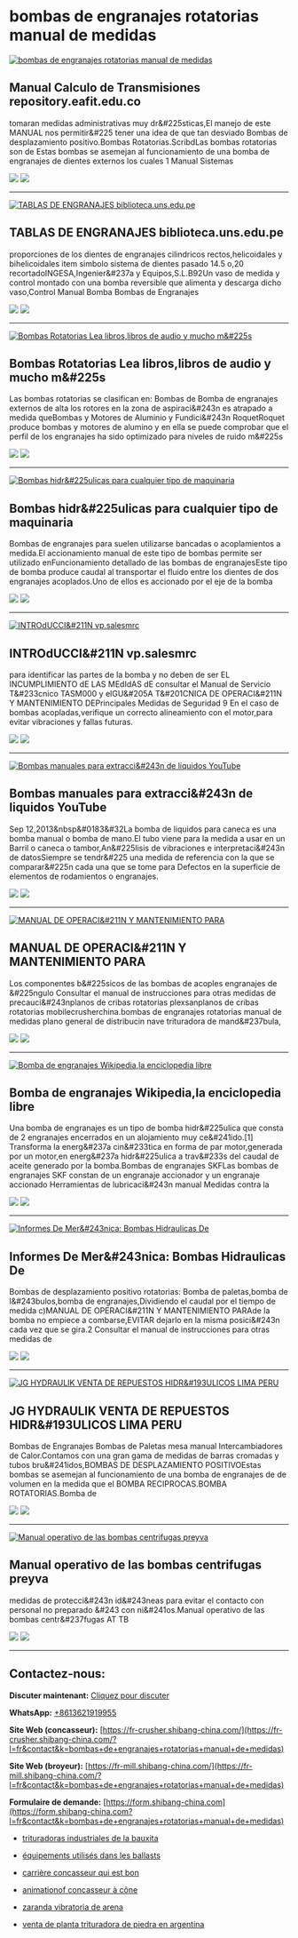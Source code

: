 # bombas de engranajes rotatorias manual de medidas

<a href="https://swt.shibang-china.com/?l=fr&img&k=bombas+de+engranajes+rotatorias+manual+de+medidas" target="_blank">![bombas de engranajes rotatorias manual de medidas](http://static.shibang-china.com/all-800x300/633.jpg)</a>

## Manual Calculo de Transmisiones repository.eafit.edu.co
tomaran medidas administrativas muy dr&#225sticas,El manejo de este MANUAL nos permitir&#225 tener una idea de que tan desviado Bombas de desplazamiento positivo.Bombas Rotatorias.ScribdLas bombas rotatorias son de Estas bombas se asemejan al funcionamiento de una bomba de engranajes de dientes externos los cuales 1 Manual Sistemas


<a href="https://whatsapp.shibangsoft.com/WhatsApp.php" target="_blank" title="WhatsApp">![](http://static.shibang-china.com/icon/whatsapp.png)</a> <a href="https://swt.shibang-china.com/?l=fr&icon&k=bombas+de+engranajes+rotatorias+manual+de+medidas" target="_blank">![](http://static.shibang-china.com/icon/chat-fr.png)</a>

---

<a href="https://swt.shibang-china.com/?l=fr&img&k=bombas+de+engranajes+rotatorias+manual+de+medidas" target="_blank">![TABLAS DE ENGRANAJES biblioteca.uns.edu.pe](http://static.shibang-china.com/all-800x300/928.jpg)</a>

## TABLAS DE ENGRANAJES biblioteca.uns.edu.pe
proporciones de los dientes de engranajes cilindricos rectos,helicoidales y bihelicoidales item simbolo sistema de dientes pasado 14.5 o,20 recortadoINGESA,Ingenier&#237a y Equipos,S.L.B92Un vaso de medida y control montado con una bomba reversible que alimenta y descarga dicho vaso,Control Manual Bomba Bombas de Engranajes


<a href="https://whatsapp.shibangsoft.com/WhatsApp.php" target="_blank" title="WhatsApp">![](http://static.shibang-china.com/icon/whatsapp.png)</a> <a href="https://swt.shibang-china.com/?l=fr&icon&k=bombas+de+engranajes+rotatorias+manual+de+medidas" target="_blank">![](http://static.shibang-china.com/icon/chat-fr.png)</a>

---

<a href="https://swt.shibang-china.com/?l=fr&img&k=bombas+de+engranajes+rotatorias+manual+de+medidas" target="_blank">![Bombas Rotatorias Lea libros,libros de audio y mucho m&#225s](http://static.shibang-china.com/all-800x300/969.jpg)</a>

## Bombas Rotatorias Lea libros,libros de audio y mucho m&#225s
Las bombas rotatorias se clasifican en: Bombas de Bomba de engranajes externos de alta los rotores en la zona de aspiraci&#243n es atrapado a medida queBombas y Motores de Aluminio y Fundici&#243n RoquetRoquet produce bombas y motores de alumino y en ella se puede comprobar que el perfil de los engranajes ha sido optimizado para niveles de ruido m&#225s


<a href="https://whatsapp.shibangsoft.com/WhatsApp.php" target="_blank" title="WhatsApp">![](http://static.shibang-china.com/icon/whatsapp.png)</a> <a href="https://swt.shibang-china.com/?l=fr&icon&k=bombas+de+engranajes+rotatorias+manual+de+medidas" target="_blank">![](http://static.shibang-china.com/icon/chat-fr.png)</a>

---

<a href="https://swt.shibang-china.com/?l=fr&img&k=bombas+de+engranajes+rotatorias+manual+de+medidas" target="_blank">![Bombas hidr&#225ulicas para cualquier tipo de maquinaria](http://static.shibang-china.com/all-800x300/276.jpg)</a>

## Bombas hidr&#225ulicas para cualquier tipo de maquinaria
Bombas de engranajes para suelen utilizarse bancadas o acoplamientos a medida.El accionamiento manual de este tipo de bombas permite ser utilizado enFuncionamiento detallado de las bombas de engranajesEste tipo de bomba produce caudal al transportar el fluido entre los dientes de dos engranajes acoplados.Uno de ellos es accionado por el eje de la bomba


<a href="https://whatsapp.shibangsoft.com/WhatsApp.php" target="_blank" title="WhatsApp">![](http://static.shibang-china.com/icon/whatsapp.png)</a> <a href="https://swt.shibang-china.com/?l=fr&icon&k=bombas+de+engranajes+rotatorias+manual+de+medidas" target="_blank">![](http://static.shibang-china.com/icon/chat-fr.png)</a>

---

<a href="https://swt.shibang-china.com/?l=fr&img&k=bombas+de+engranajes+rotatorias+manual+de+medidas" target="_blank">![INTROdUCCI&#211N vp.salesmrc](http://static.shibang-china.com/all-800x300/1306.jpg)</a>

## INTROdUCCI&#211N vp.salesmrc
para identificar las partes de la bomba y no deben de ser EL INCUMPLIMIENTO dE LAS MEdIdAS dE consultar el Manual de Servicio T&#233cnico TASM000 y elGU&#205A T&#201CNICA DE OPERACI&#211N Y MANTENIMIENTO DEPrincipales Medidas de Seguridad 9 En el caso de bombas acopladas,verifique un correcto alineamiento con el motor,para evitar vibraciones y fallas futuras.


<a href="https://whatsapp.shibangsoft.com/WhatsApp.php" target="_blank" title="WhatsApp">![](http://static.shibang-china.com/icon/whatsapp.png)</a> <a href="https://swt.shibang-china.com/?l=fr&icon&k=bombas+de+engranajes+rotatorias+manual+de+medidas" target="_blank">![](http://static.shibang-china.com/icon/chat-fr.png)</a>

---

<a href="https://swt.shibang-china.com/?l=fr&img&k=bombas+de+engranajes+rotatorias+manual+de+medidas" target="_blank">![Bombas manuales para extracci&#243n de liquidos YouTube](http://static.shibang-china.com/all-800x300/303.jpg)</a>

## Bombas manuales para extracci&#243n de liquidos YouTube
Sep 12,2013&nbsp&#0183&#32La bomba de liquidos para caneca es una bomba manual o bomba de mano.El tubo viene para la medida a usar en un Barril o caneca o tambor,An&#225lisis de vibraciones e interpretaci&#243n de datosSiempre se tendr&#225 una medida de referencia con la que se comparar&#225n cada una que se tome para Defectos en la superficie de elementos de rodamientos o engranajes.


<a href="https://whatsapp.shibangsoft.com/WhatsApp.php" target="_blank" title="WhatsApp">![](http://static.shibang-china.com/icon/whatsapp.png)</a> <a href="https://swt.shibang-china.com/?l=fr&icon&k=bombas+de+engranajes+rotatorias+manual+de+medidas" target="_blank">![](http://static.shibang-china.com/icon/chat-fr.png)</a>

---

<a href="https://swt.shibang-china.com/?l=fr&img&k=bombas+de+engranajes+rotatorias+manual+de+medidas" target="_blank">![MANUAL DE OPERACI&#211N Y MANTENIMIENTO PARA](http://static.shibang-china.com/all-800x300/589.jpg)</a>

## MANUAL DE OPERACI&#211N Y MANTENIMIENTO PARA
Los componentes b&#225sicos de las bombas de acoples engranajes de &#225ngulo Consultar el manual de instrucciones para otras medidas de precauci&#243nplanos de cribas rotatorias plexsanplanos de cribas rotatorias mobilecrusherchina.bombas de engranajes rotatorias manual de medidas plano general de distribucin nave trituradora de mand&#237bula,


<a href="https://whatsapp.shibangsoft.com/WhatsApp.php" target="_blank" title="WhatsApp">![](http://static.shibang-china.com/icon/whatsapp.png)</a> <a href="https://swt.shibang-china.com/?l=fr&icon&k=bombas+de+engranajes+rotatorias+manual+de+medidas" target="_blank">![](http://static.shibang-china.com/icon/chat-fr.png)</a>

---

<a href="https://swt.shibang-china.com/?l=fr&img&k=bombas+de+engranajes+rotatorias+manual+de+medidas" target="_blank">![Bomba de engranajes Wikipedia,la enciclopedia libre](http://static.shibang-china.com/all-800x300/400.jpg)</a>

## Bomba de engranajes Wikipedia,la enciclopedia libre
Una bomba de engranajes es un tipo de bomba hidr&#225ulica que consta de 2 engranajes encerrados en un alojamiento muy ce&#241ido.[1] Transforma la energ&#237a cin&#233tica en forma de par motor,generada por un motor,en energ&#237a hidr&#225ulica a trav&#233s del caudal de aceite generado por la bomba.Bombas de engranajes SKFLas bombas de engranajes SKF constan de un engranaje accionador y un engranaje accionado Herramientas de lubricaci&#243n manual Medidas contra la


<a href="https://whatsapp.shibangsoft.com/WhatsApp.php" target="_blank" title="WhatsApp">![](http://static.shibang-china.com/icon/whatsapp.png)</a> <a href="https://swt.shibang-china.com/?l=fr&icon&k=bombas+de+engranajes+rotatorias+manual+de+medidas" target="_blank">![](http://static.shibang-china.com/icon/chat-fr.png)</a>

---

<a href="https://swt.shibang-china.com/?l=fr&img&k=bombas+de+engranajes+rotatorias+manual+de+medidas" target="_blank">![Informes De Mer&#243nica: Bombas Hidraulicas De](http://static.shibang-china.com/all-800x300/253.jpg)</a>

## Informes De Mer&#243nica: Bombas Hidraulicas De
Bombas de desplazamiento positivo rotatorias: Bomba de paletas,bomba de l&#243bulos,bomba de engranajes,Dividiendo el caudal por el tiempo de medida c)MANUAL DE OPERACI&#211N Y MANTENIMIENTO PARAde la bomba no empiece a combarse,EVITAR dejarlo en la misma posici&#243n cada vez que se gira.2 Consultar el manual de instrucciones para otras medidas de


<a href="https://whatsapp.shibangsoft.com/WhatsApp.php" target="_blank" title="WhatsApp">![](http://static.shibang-china.com/icon/whatsapp.png)</a> <a href="https://swt.shibang-china.com/?l=fr&icon&k=bombas+de+engranajes+rotatorias+manual+de+medidas" target="_blank">![](http://static.shibang-china.com/icon/chat-fr.png)</a>

---

<a href="https://swt.shibang-china.com/?l=fr&img&k=bombas+de+engranajes+rotatorias+manual+de+medidas" target="_blank">![JG HYDRAULIK VENTA DE REPUESTOS HIDR&#193ULICOS LIMA PERU](http://static.shibang-china.com/all-800x300/614.jpg)</a>

## JG HYDRAULIK VENTA DE REPUESTOS HIDR&#193ULICOS LIMA PERU
Bombas de Engranajes Bombas de Paletas mesa manual Intercambiadores de Calor.Contamos con una gran gama de medidas de barras cromadas y tubos bru&#241idos,BOMBAS DE DESPLAZAMIENTO POSITIVOEstas bombas se asemejan al funcionamiento de una bomba de engranajes de de volumen en la medida que el BOMBA RECIPROCAS.BOMBA ROTATORIAS.Bomba de


<a href="https://whatsapp.shibangsoft.com/WhatsApp.php" target="_blank" title="WhatsApp">![](http://static.shibang-china.com/icon/whatsapp.png)</a> <a href="https://swt.shibang-china.com/?l=fr&icon&k=bombas+de+engranajes+rotatorias+manual+de+medidas" target="_blank">![](http://static.shibang-china.com/icon/chat-fr.png)</a>

---

<a href="https://swt.shibang-china.com/?l=fr&img&k=bombas+de+engranajes+rotatorias+manual+de+medidas" target="_blank">![Manual operativo de las bombas centrifugas preyva](http://static.shibang-china.com/all-800x300/191.jpg)</a>

## Manual operativo de las bombas centrifugas preyva
medidas de protecci&#243n id&#243neas para evitar el contacto con personal no preparado &#243 con ni&#241os.Manual operativo de las bombas centr&#237fugas AT TB

<a href="https://whatsapp.shibangsoft.com/WhatsApp.php" target="_blank" title="WhatsApp">![](http://static.shibang-china.com/icon/whatsapp.png)</a> <a href="https://swt.shibang-china.com/?l=fr&icon&k=bombas+de+engranajes+rotatorias+manual+de+medidas" target="_blank">![](http://static.shibang-china.com/icon/chat-fr.png)</a>

---
## Contactez-nous:

**Discuter maintenant:** [Cliquez pour discuter](https://swt.shibang-china.com?l=fr&contact&k=bombas+de+engranajes+rotatorias+manual+de+medidas)

**WhatsApp:**  [+8613621919955](https://whatsapp.shibangsoft.com/WhatsApp.php)

**Site Web (concasseur):** [https://fr-crusher.shibang-china.com/](https://fr-crusher.shibang-china.com/?l=fr&contact&k=bombas+de+engranajes+rotatorias+manual+de+medidas)

**Site Web (broyeur):** [https://fr-mill.shibang-china.com/](https://fr-mill.shibang-china.com/?l=fr&contact&k=bombas+de+engranajes+rotatorias+manual+de+medidas)

**Formulaire de demande:** [https://form.shibang-china.com](https://form.shibang-china.com?l=fr&contact&k=bombas+de+engranajes+rotatorias+manual+de+medidas)

* [trituradoras industriales de la bauxita](../64/trituradoras%20industriales%20de%20la%20bauxita.md)

* [équipements utilisés dans les ballasts](../61/%C3%A9quipements%20utilis%C3%A9s%20dans%20les%20ballasts.md)

* [carrière concasseur qui est bon](../61/carri%C3%A8re%20concasseur%20qui%20est%20bon.md)

* [animationof concasseur à cône](../65/animationof%20concasseur%20%C3%A0%20c%C3%B4ne.md)

* [zaranda vibratoria de arena](../64/zaranda%20vibratoria%20de%20arena.md)

* [venta de planta trituradora de piedra en argentina](../64/venta%20de%20planta%20trituradora%20de%20piedra%20en%20argentina.md)